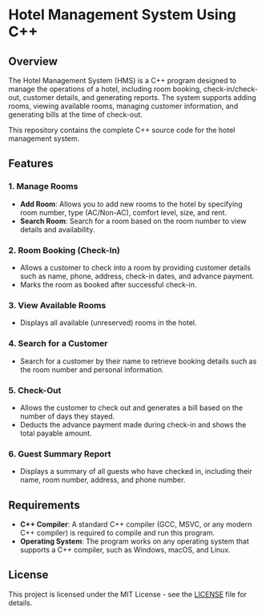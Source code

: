 # Hotel Management System Using C++

## Overview

The Hotel Management System (HMS) is a C++ program designed to manage the operations of a hotel, including room booking, check-in/check-out, customer details, and generating reports. The system supports adding rooms, viewing available rooms, managing customer information, and generating bills at the time of check-out. 

This repository contains the complete C++ source code for the hotel management system.

## Features

### 1. Manage Rooms
   - **Add Room**: Allows you to add new rooms to the hotel by specifying room number, type (AC/Non-AC), comfort level, size, and rent.
   - **Search Room**: Search for a room based on the room number to view details and availability.

### 2. Room Booking (Check-In)
   - Allows a customer to check into a room by providing customer details such as name, phone, address, check-in dates, and advance payment.
   - Marks the room as booked after successful check-in.

### 3. View Available Rooms
   - Displays all available (unreserved) rooms in the hotel.

### 4. Search for a Customer
   - Search for a customer by their name to retrieve booking details such as the room number and personal information.

### 5. Check-Out
   - Allows the customer to check out and generates a bill based on the number of days they stayed.
   - Deducts the advance payment made during check-in and shows the total payable amount.

### 6. Guest Summary Report
   - Displays a summary of all guests who have checked in, including their name, room number, address, and phone number.

## Requirements

- **C++ Compiler**: A standard C++ compiler (GCC, MSVC, or any modern C++ compiler) is required to compile and run this program.
- **Operating System**: The program works on any operating system that supports a C++ compiler, such as Windows, macOS, and Linux.

## License

This project is licensed under the MIT License - see the [LICENSE](LICENSE) file for details.
